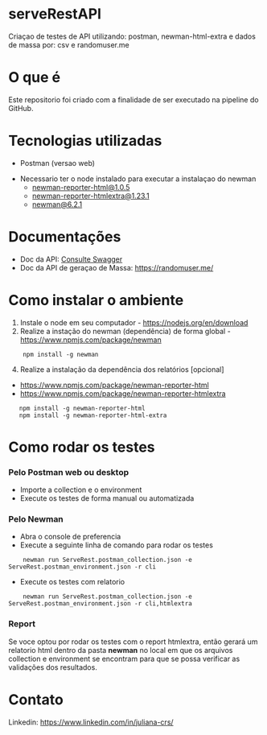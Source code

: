 # serveRestAPI
Criaçao de testes de API utilizando: postman, newman-html-extra e dados de massa por: csv e randomuser.me

# O que é
Este repositorio foi criado com a finalidade de ser executado na pipeline do GitHub.

# Tecnologias utilizadas
- Postman (versao web)
* Necessario ter o node instalado para executar a instalaçao do newman
  * newman-reporter-html@1.0.5
  * newman-reporter-htmlextra@1.23.1
  * newman@6.2.1

# Documentações
- Doc da API: [Consulte Swagger](https://serverest.dev/)
- Doc da API de geraçao de Massa: https://randomuser.me/

# Como instalar o ambiente
1. Instale o node em seu computador - https://nodejs.org/en/download
2. Realize a instação do newman (dependência) de forma global - https://www.npmjs.com/package/newman
```
    npm install -g newman
```
4. Realize a instalação da dependência dos relatórios [opcional]
  - https://www.npmjs.com/package/newman-reporter-html
  - https://www.npmjs.com/package/newman-reporter-htmlextra
```
   npm install -g newman-reporter-html
   npm install -g newman-reporter-html-extra
```

# Como rodar os testes
### Pelo Postman web ou desktop
- Importe a collection e o environment
- Execute os testes de forma manual ou automatizada 

### Pelo Newman
- Abra o console de preferencia
- Execute a seguinte linha de comando para rodar os testes
```
    newman run ServeRest.postman_collection.json -e ServeRest.postman_environment.json -r cli
```
- Execute os testes com relatorio
```
    newman run ServeRest.postman_collection.json -e ServeRest.postman_environment.json -r cli,htmlextra
```
### Report
Se voce optou por rodar os testes com o report htmlextra, então gerará um relatorio html dentro da pasta **newman** no local em que os arquivos collection e environment se encontram para que se possa verificar as validações dos resultados.

# Contato
Linkedin: https://www.linkedin.com/in/juliana-crs/


